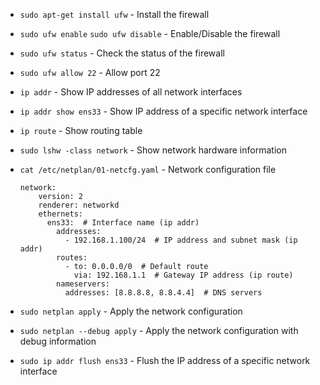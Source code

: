 * `sudo apt-get install ufw` - Install the firewall
* `sudo ufw enable` `sudo ufw disable` - Enable/Disable the firewall
* `sudo ufw status` - Check the status of the firewall
* `sudo ufw allow 22` - Allow port 22

* `ip addr` - Show IP addresses of all network interfaces
* `ip addr show ens33` - Show IP address of a specific network interface
* `ip route` - Show routing table
* `sudo lshw -class network` - Show network hardware information
* `cat /etc/netplan/01-netcfg.yaml` - Network configuration file
    ```
    network:
    	version: 2
    	renderer: networkd
    	ethernets:
    	  ens33:  # Interface name (ip addr)
    	    addresses:
    	      - 192.168.1.100/24  # IP address and subnet mask (ip addr)
    	    routes:
    	      - to: 0.0.0.0/0  # Default route
    	        via: 192.168.1.1  # Gateway IP address (ip route)
    	    nameservers:
    	      addresses: [8.8.8.8, 8.8.4.4]  # DNS servers
    ```
* `sudo netplan apply` - Apply the network configuration
* `sudo netplan --debug apply` - Apply the network configuration with debug information
* `sudo ip addr flush ens33` - Flush the IP address of a specific network interface
